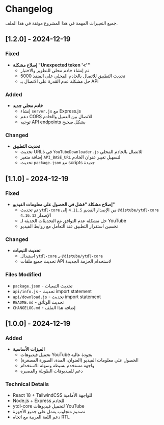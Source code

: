# Changelog

جميع التغييرات المهمة في هذا المشروع موثقة في هذا الملف.

## [1.2.0] - 2024-12-19

### Fixed
- **إصلاح مشكلة "Unexpected token '<'"**
  - تم إنشاء خادم محلي للتطوير والاختبار
  - تحديث التطبيق للاتصال بالخادم المحلي على المنفذ 5000
  - حل مشكلة عدم القدرة على الاتصال بـ API

### Added
- **خادم محلي جديد**
  - إنشاء `server.js` مع Express.js
  - دعم CORS للاتصال بين العميل والخادم
  - توجيه API endpoints بشكل صحيح

### Changed
- **تحديث التطبيق**
  - تحديث URLs في `YouTubeDownloader.js` للاتصال بالخادم المحلي
  - إضافة متغير `API_BASE_URL` لتسهيل تغيير عنوان الخادم
  - تحديث `package.json` مع scripts جديدة

## [1.1.0] - 2024-12-19

### Fixed
- **إصلاح مشكلة "فشل في الحصول على معلومات الفيديو"**
  - تم تحديث `ytdl-core` من الإصدار القديم `4.11.5` إلى `@distube/ytdl-core` الإصدار `4.16.12`
  - حل مشكلة عدم التوافق مع التحديثات الحديثة لـ YouTube
  - تحسين استقرار التطبيق عند التعامل مع روابط الفيديو

### Changed
- **تحديث التبعيات**
  - استبدال `ytdl-core` بـ `@distube/ytdl-core`
  - تحديث جميع ملفات API لاستخدام الحزمة الجديدة

### Files Modified
- `package.json` - تحديث التبعيات
- `api/info.js` - تحديث import statement
- `api/download.js` - تحديث import statement
- `README.md` - تحديث الوثائق
- `CHANGELOG.md` - إضافة هذا الملف

## [1.0.0] - 2024-12-19

### Added
- **الميزات الأساسية**
  - تحميل فيديوهات YouTube بجودة عالية
  - الحصول على معلومات الفيديو (العنوان، المدة، الصورة المصغرة)
  - واجهة مستخدم بسيطة وسهلة الاستخدام
  - دعم للفيديوهات الطويلة والقصيرة

### Technical Details
- React 18 + TailwindCSS للواجهة الأمامية
- Node.js + Express للخادم
- ytdl-core لتحميل فيديوهات YouTube
- تصميم متجاوب يعمل على جميع الأجهزة
- دعم اللغة العربية مع اتجاه RTL
